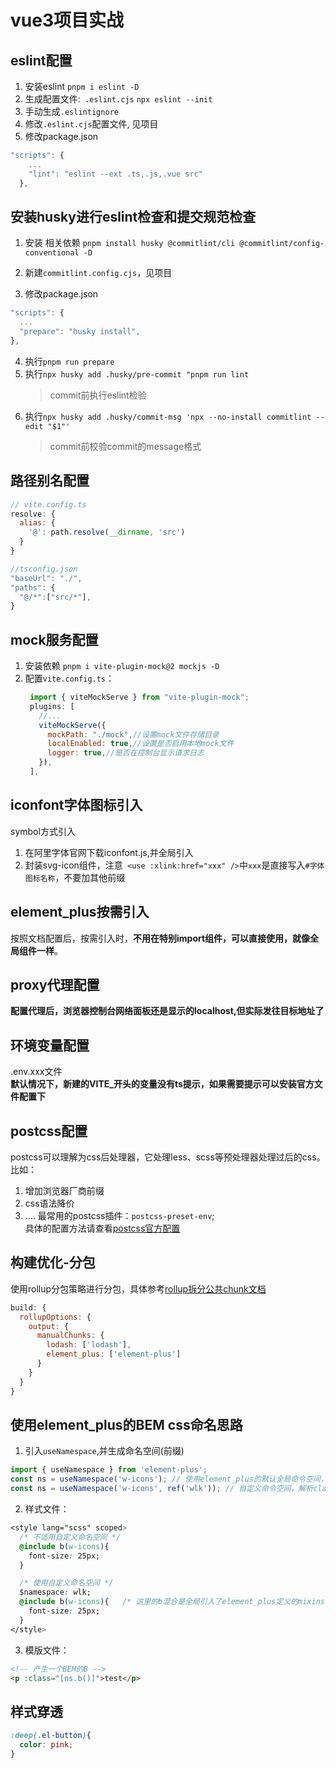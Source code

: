 # vue3项目实战
## eslint配置
1. 安装eslint
`pnpm i eslint -D`
2. 生成配置文件:` .eslint.cjs`
`npx eslint --init`
3. 手动生成`.eslintignore`
4. 修改`.eslint.cjs`配置文件, 见项目
5. 修改package.json
```js
"scripts": {
    ...
    "lint": "eslint --ext .ts,.js,.vue src"
  },
```


## 安装husky进行eslint检查和提交规范检查
1. 安装 相关依赖
`pnpm install husky @commitlint/cli @commitlint/config-conventional -D`

2. 新建`commitlint.config.cjs`，见项目
3. 修改package.json
  ```js
  "scripts": {
    ...
    "prepare": "husky install",
  },
  ```
4. 执行`pnpm run prepare`
5. 执行`npx husky add .husky/pre-commit "pnpm run lint`
   >commit前执行eslint检验 
6. 执行`npx husky add .husky/commit-msg 'npx --no-install commitlint --edit "$1"' `
   > commit前校验commit的message格式 

## 路径别名配置
```js
// vite.config.ts
resolve: {
  alias: {
    '@': path.resolve(__dirname, 'src')
  }
}

//tsconfig.json
"baseUrl": "./",
"paths": {
  "@/*":["src/*"],
}
```

## mock服务配置
1. 安装依赖
`pnpm i vite-plugin-mock@2 mockjs -D`
2. 配置`vite.config.ts`：
   ```js
    import { viteMockServe } from "vite-plugin-mock";
    plugins: [
      //...
      viteMockServe({
        mockPath: "./mock",//设置mock文件存储目录
        localEnabled: true,//设置是否启用本地mock文件
        logger: true,//是否在控制台显示请求日志
      }),
    ],
   ```

## iconfont字体图标引入
symbol方式引入
1. 在阿里字体官网下载iconfont.js,并全局引入
2. 封装svg-icon组件，注意` <use :xlink:href="xxx" />`中`xxx`是直接写入`#字体图标名称`，不要加其他前缀

## element_plus按需引入
按照文档配置后，按需引入时，**不用在特别import组件，可以直接使用，就像全局组件一样**。

## proxy代理配置
**配置代理后，浏览器控制台网络面板还是显示的localhost,但实际发往目标地址了**

## 环境变量配置
.env.xxx文件    
**默认情况下，新建的VITE_开头的变量没有ts提示，如果需要提示可以安装官方文件配置下**

## postcss配置
postcss可以理解为css后处理器，它处理less、scss等预处理器处理过后的css。比如：    
1. 增加浏览器厂商前缀
2. css语法降价
3. ....
最常用的postcss插件：`postcss-preset-env`;    
具体的配置方法请查看[postcss官方配置](https://github.com/postcss/postcss/blob/main/docs/README-cn.md)

## 构建优化-分包
使用rollup分包策略进行分包，具体参考[rollup拆分公共chunk文档](https://cn.rollupjs.org/configuration-options/#output-manualchunks)

```js
build: {
  rollupOptions: {
    output: {
      manualChunks: {
        lodash: ['lodash'],
        element_plus: ['element-plus']
      }
    }
  }
}
```

## 使用element_plus的BEM css命名思路
1. 引入`useNamespace`,并生成命名空间(前缀)
```js
import { useNamespace } from 'element-plus';
const ns = useNamespace('w-icons'); // 使用element_plus的默认全局命令空间，解析class为：el-w-icons
const ns = useNamespace('w-icons', ref('wlk')); // 自定义命令空间，解析class为：wlk-w-icons
```
2. 样式文件：
```css
<style lang="scss" scoped>
  /* 不适用自定义命名空间 */
  @include b(w-icons){
    font-size: 25px;
  }

  /* 使用自定义命名空间 */
  $namespace: wlk;
  @include b(w-icons){   /* 这里的b混合是全局引入了element_plus定义的mixins, vite.config.ts的 @use "element-plus/theme-chalk/src/mixins/mixins" as *; */
    font-size: 25px;
  }
</style>
```
3. 模版文件：
```html
<!-- 产生一个BEM的B -->
<p :class="[ns.b()]">test</p>
```

## 样式穿透
```scss
:deep(.el-button){
  color: pink;
}
```